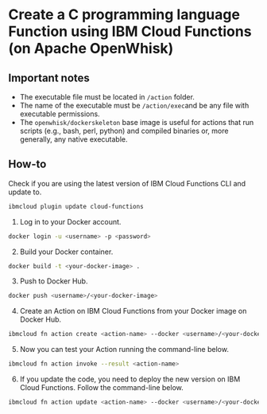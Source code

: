 # Create a C programming language Function using IBM Cloud Functions (on Apache OpenWhisk)

## Important notes

- The executable file must be located in `/action` folder.
- The name of the executable must be `/action/exec`and be any file with executable permissions.
- The `openwhisk/dockerskeleton` base image is useful for actions that run scripts (e.g., bash, perl, python) and compiled binaries or, more generally, any native executable.

## How-to

Check if you are using the latest version of IBM Cloud Functions CLI and update to.

```sh
ibmcloud plugin update cloud-functions
```

1. Log in to your Docker account.

```sh
docker login -u <username> -p <password>
```

2. Build your Docker container.

```sh
docker build -t <your-docker-image> .
```

3. Push to Docker Hub.

```sh
docker push <username>/<your-docker-image>
```

4. Create an Action on IBM Cloud Functions from your Docker image on Docker Hub.

```sh
ibmcloud fn action create <action-name> --docker <username>/<your-docker-image>
```

5. Now you can test your Action running the command-line below.

```sh
ibmcloud fn action invoke --result <action-name>
```

6. If you update the code, you need to deploy the new version on IBM Cloud Functions. Follow the command-line below.

```sh
ibmcloud fn action update <action-name> --docker <username>/<your-docker-image>
```
